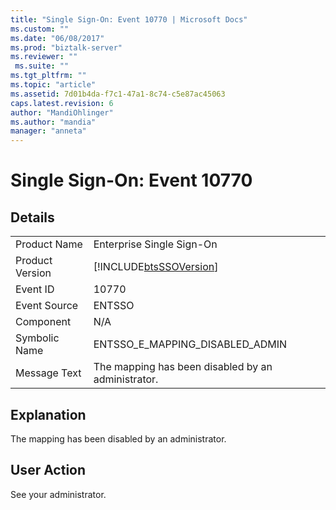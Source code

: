 ```yaml
---
title: "Single Sign-On: Event 10770 | Microsoft Docs"
ms.custom: ""
ms.date: "06/08/2017"
ms.prod: "biztalk-server"
ms.reviewer: ""
 ms.suite: ""
ms.tgt_pltfrm: ""
ms.topic: "article"
ms.assetid: 7d01b4da-f7c1-47a1-8c74-c5e87ac45063
caps.latest.revision: 6
author: "MandiOhlinger"
ms.author: "mandia"
manager: "anneta"
---
```

# Single Sign-On: Event 10770
## Details  
  
|||  
|-|-|  
|Product Name|Enterprise Single Sign-On|  
|Product Version|[!INCLUDE[btsSSOVersion](../includes/btsssoversion-md.md)]|  
|Event ID|10770|  
|Event Source|ENTSSO|  
|Component|N/A|  
|Symbolic Name|ENTSSO_E_MAPPING_DISABLED_ADMIN|  
|Message Text|The mapping has been disabled by an administrator.|  
  
## Explanation  
 The mapping has been disabled by an administrator.  
  
## User Action  
 See your administrator.